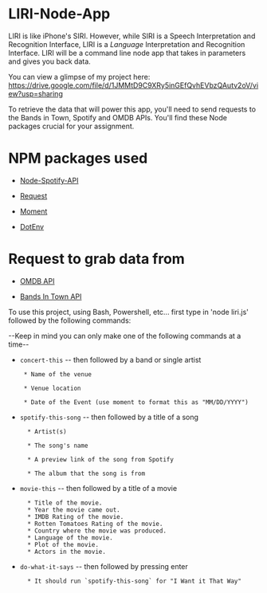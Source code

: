 # LIRI-Node-App

LIRI is like iPhone's SIRI. However, while SIRI is a Speech Interpretation and Recognition Interface, LIRI is a _Language_ Interpretation and Recognition Interface. LIRI will be a command line node app that takes in parameters and gives you back data.

You can view a glimpse of my project here:
https://drive.google.com/file/d/1JMMtD9C9XRy5inGEfQvhEVbzQAutv2oV/view?usp=sharing

To retrieve the data that will power this app, you'll need to send requests to the Bands in Town, Spotify and OMDB APIs. You'll find these Node packages crucial for your assignment.

# NPM packages used

   * [Node-Spotify-API](https://www.npmjs.com/package/node-spotify-api)

   * [Request](https://www.npmjs.com/package/request)

   * [Moment](https://www.npmjs.com/package/moment)

   * [DotEnv](https://www.npmjs.com/package/dotenv)
   
# Request to grab data from
   
   * [OMDB API](http://www.omdbapi.com)
   
   * [Bands In Town API](http://www.artists.bandsintown.com/bandsintown-api)
   
   To use this project, using Bash, Powershell, etc... first type in 'node liri.js' followed by the following commands:
   
   --Keep in mind you can only make one of the following commands at a time--

   * `concert-this` -- then followed by a band or single artist
          
          * Name of the venue

          * Venue location

          * Date of the Event (use moment to format this as "MM/DD/YYYY")

   * `spotify-this-song` -- then followed by a title of a song
          
           * Artist(s)

           * The song's name

           * A preview link of the song from Spotify

           * The album that the song is from

   * `movie-this` -- then followed by a title of a movie
   
           * Title of the movie.
           * Year the movie came out.
           * IMDB Rating of the movie.
           * Rotten Tomatoes Rating of the movie.
           * Country where the movie was produced.
           * Language of the movie.
           * Plot of the movie.
           * Actors in the movie.

   * `do-what-it-says` -- then followed by pressing enter
   
           * It should run `spotify-this-song` for "I Want it That Way"
